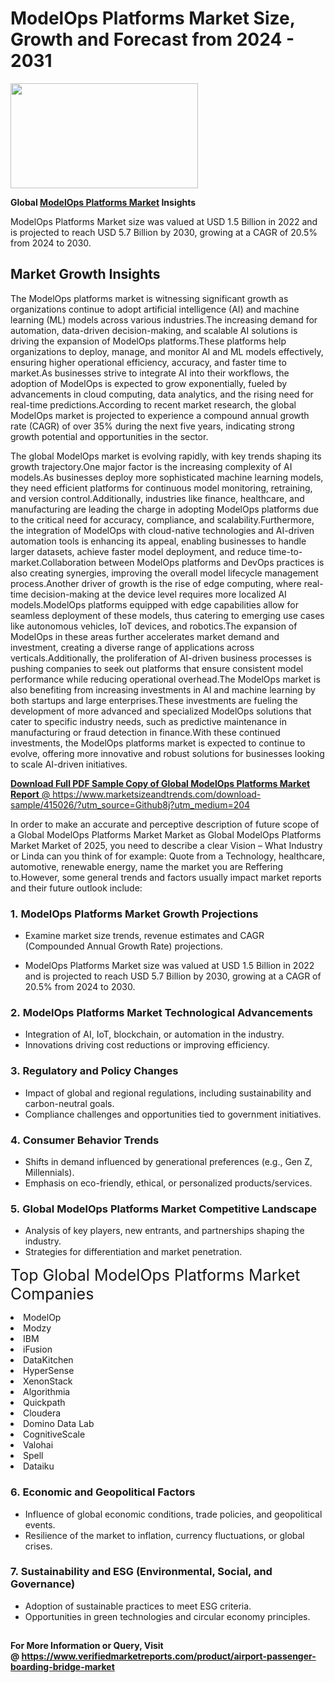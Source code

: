 <H1>ModelOps Platforms Market Size, Growth and Forecast from 2024 - 2031</H1><img class="aligncenter size-medium wp-image-584254" src="https://thirdeyenews.in/wp-content/uploads/2024/09/Global-Market-Research-300x168.jpeg" alt="" width="300" height="168" /><p><strong>Global&nbsp;<a href="https://www.marketsizeandtrends.com/download-sample/415026/?utm_source=Github8j?utm_medium=204">ModelOps Platforms Market</a> Insights</strong></p><p>ModelOps Platforms Market size was valued at USD 1.5 Billion in 2022 and is projected to reach USD 5.7 Billion by 2030, growing at a CAGR of 20.5% from 2024 to 2030.</p><p><h2>Market Growth Insights</h2> <p>The ModelOps platforms market is witnessing significant growth as organizations continue to adopt artificial intelligence (AI) and machine learning (ML) models across various industries.The increasing demand for automation, data-driven decision-making, and scalable AI solutions is driving the expansion of ModelOps platforms.These platforms help organizations to deploy, manage, and monitor AI and ML models effectively, ensuring higher operational efficiency, accuracy, and faster time to market.As businesses strive to integrate AI into their workflows, the adoption of ModelOps is expected to grow exponentially, fueled by advancements in cloud computing, data analytics, and the rising need for real-time predictions.According to recent market research, the global ModelOps market is projected to experience a compound annual growth rate (CAGR) of over 35% during the next five years, indicating strong growth potential and opportunities in the sector.</p> <p><a href="#"></a></p> <p>The global ModelOps market is evolving rapidly, with key trends shaping its growth trajectory.One major factor is the increasing complexity of AI models.As businesses deploy more sophisticated machine learning models, they need efficient platforms for continuous model monitoring, retraining, and version control.Additionally, industries like finance, healthcare, and manufacturing are leading the charge in adopting ModelOps platforms due to the critical need for accuracy, compliance, and scalability.Furthermore, the integration of ModelOps with cloud-native technologies and AI-driven automation tools is enhancing its appeal, enabling businesses to handle larger datasets, achieve faster model deployment, and reduce time-to-market.Collaboration between ModelOps platforms and DevOps practices is also creating synergies, improving the overall model lifecycle management process.Another driver of growth is the rise of edge computing, where real-time decision-making at the device level requires more localized AI models.ModelOps platforms equipped with edge capabilities allow for seamless deployment of these models, thus catering to emerging use cases like autonomous vehicles, IoT devices, and robotics.The expansion of ModelOps in these areas further accelerates market demand and investment, creating a diverse range of applications across verticals.Additionally, the proliferation of AI-driven business processes is pushing companies to seek out platforms that ensure consistent model performance while reducing operational overhead.The ModelOps market is also benefiting from increasing investments in AI and machine learning by both startups and large enterprises.These investments are fueling the development of more advanced and specialized ModelOps solutions that cater to specific industry needs, such as predictive maintenance in manufacturing or fraud detection in finance.With these continued investments, the ModelOps platforms market is expected to continue to evolve, offering more innovative and robust solutions for businesses looking to scale AI-driven initiatives.<p><a href="#"></p><p><span class=""><strong>Download Full PDF Sample Copy of Global ModelOps Platforms Market Report</strong> @ <a href="https://www.marketsizeandtrends.com/download-sample/415026/?utm_source=Github8j?utm_medium=204" target="_blank">https://www.marketsizeandtrends.com/download-sample/415026/?utm_source=Github8j?utm_medium=204</a></span></p><p>In order to make an accurate and perceptive description of future scope of a Global&nbsp;ModelOps Platforms Market Market as Global&nbsp;ModelOps Platforms Market Market of 2025, you need to describe a clear Vision &ndash; What Industry or Linda can you think of for example: Quote from a Technology, healthcare, automotive, renewable energy, name the market you are Reffering to.However, some general trends and factors usually impact market reports and their future outlook include:</p><h3>1.&nbsp;<strong>ModelOps Platforms Market Growth Projections</strong></h3><ul><li>Examine market size trends, revenue estimates and CAGR (Compounded Annual Growth Rate) projections.</li><li><p>ModelOps Platforms Market size was valued at USD 1.5 Billion in 2022 and is projected to reach USD 5.7 Billion by 2030, growing at a CAGR of 20.5% from 2024 to 2030.</p></li></ul><h3>2.&nbsp;<strong>ModelOps Platforms Market Technological Advancements</strong></h3><ul><li>Integration of AI, IoT, blockchain, or automation in the industry.</li><li>Innovations driving cost reductions or improving efficiency.</li></ul><h3>3.&nbsp;<strong>Regulatory and Policy Changes</strong></h3><ul><li>Impact of global and regional regulations, including sustainability and carbon-neutral goals.</li><li>Compliance challenges and opportunities tied to government initiatives.</li></ul><h3>4.&nbsp;<strong>Consumer Behavior Trends</strong></h3><ul><li>Shifts in demand influenced by generational preferences (e.g., Gen Z, Millennials).</li><li>Emphasis on eco-friendly, ethical, or personalized products/services.</li></ul><h3>5.&nbsp;<strong>Global ModelOps Platforms Market Competitive Landscape</strong></h3><ul><li>Analysis of key players, new entrants, and partnerships shaping the industry.</li><li>Strategies for differentiation and market penetration.</li></ul><p data-pm-slice="1 1 []"><span style="color: inherit; font-family: inherit; font-size: 25px;">Top Global ModelOps Platforms Market Companies</span></p><div class="" data-test-id=""><p><li>ModelOp</li><li> Modzy</li><li> IBM</li><li> iFusion</li><li> DataKitchen</li><li> HyperSense</li><li> XenonStack</li><li> Algorithmia</li><li> Quickpath</li><li> Cloudera</li><li> Domino Data Lab</li><li> CognitiveScale</li><li> Valohai</li><li> Spell</li><li> Dataiku</li></p></div><h3>6.&nbsp;<strong>Economic and Geopolitical Factors</strong></h3><ul><li>Influence of global economic conditions, trade policies, and geopolitical events.</li><li>Resilience of the market to inflation, currency fluctuations, or global crises.</li></ul><h3>7.&nbsp;<strong>Sustainability and ESG (Environmental, Social, and Governance)</strong></h3><ul><li>Adoption of sustainable practices to meet ESG criteria.</li><li>Opportunities in green technologies and circular economy principles.</li></ul><h2><strong style="font-size: 14px;">For More Information or Query, Visit @&nbsp;</strong><a style="background-color: #ffffff; font-size: 14px;" href="https://www.marketsizeandtrends.com/report/modelops-platforms-market/" target="_blank">https://www.verifiedmarketreports.com/product/airport-passenger-boarding-bridge-market</a></h2>